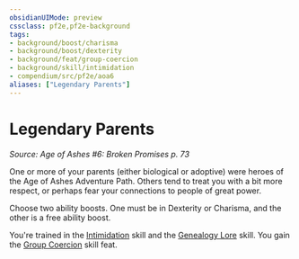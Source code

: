 ```yaml
---
obsidianUIMode: preview
cssclass: pf2e,pf2e-background
tags:
- background/boost/charisma
- background/boost/dexterity
- background/feat/group-coercion
- background/skill/intimidation
- compendium/src/pf2e/aoa6
aliases: ["Legendary Parents"]
---
```

# Legendary Parents
*Source: Age of Ashes #6: Broken Promises p. 73*  

One or more of your parents (either biological or adoptive) were heroes of the Age of Ashes Adventure Path. Others tend to treat you with a bit more respect, or perhaps fear your connections to people of great power.

Choose two ability boosts. One must be in Dexterity or Charisma, and the other is a free ability boost.

You're trained in the [Intimidation](/compendium/skills.md#Intimidation) skill and the [Genealogy Lore](/compendium/skills.md#Lore) skill. You gain the [Group Coercion](/compendium/feats/group-coercion.md) skill feat.